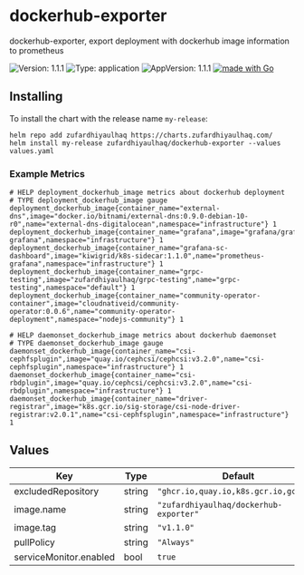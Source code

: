 # dockerhub-exporter

dockerhub-exporter, export deployment with dockerhub image information to prometheus

![Version: 1.1.1](https://img.shields.io/badge/Version-1.1.1-informational?style=flat-square) ![Type: application](https://img.shields.io/badge/Type-application-informational?style=flat-square) ![AppVersion: 1.1.1](https://img.shields.io/badge/AppVersion-1.1.1-informational?style=flat-square) [![made with Go](https://img.shields.io/badge/made%20with-Go-brightgreen)](http://golang.org)

## Installing

To install the chart with the release name `my-release`:

```console
helm repo add zufardhiyaulhaq https://charts.zufardhiyaulhaq.com/
helm install my-release zufardhiyaulhaq/dockerhub-exporter --values values.yaml
```

### Example Metrics
```
# HELP deployment_dockerhub_image metrics about dockerhub deployment
# TYPE deployment_dockerhub_image gauge
deployment_dockerhub_image{container_name="external-dns",image="docker.io/bitnami/external-dns:0.9.0-debian-10-r0",name="external-dns-digitalocean",namespace="infrastructure"} 1
deployment_dockerhub_image{container_name="grafana",image="grafana/grafana:7.2.1",name="prometheus-grafana",namespace="infrastructure"} 1
deployment_dockerhub_image{container_name="grafana-sc-dashboard",image="kiwigrid/k8s-sidecar:1.1.0",name="prometheus-grafana",namespace="infrastructure"} 1
deployment_dockerhub_image{container_name="grpc-testing",image="zufardhiyaulhaq/grpc-testing",name="grpc-testing",namespace="default"} 1
deployment_dockerhub_image{container_name="community-operator-container",image="cloudnativeid/community-operator:0.0.6",name="community-operator-deployment",namespace="nodejs-community"} 1

# HELP daemonset_dockerhub_image metrics about dockerhub daemonset
# TYPE daemonset_dockerhub_image gauge
daemonset_dockerhub_image{container_name="csi-cephfsplugin",image="quay.io/cephcsi/cephcsi:v3.2.0",name="csi-cephfsplugin",namespace="infrastructure"} 1
daemonset_dockerhub_image{container_name="csi-rbdplugin",image="quay.io/cephcsi/cephcsi:v3.2.0",name="csi-rbdplugin",namespace="infrastructure"} 1
daemonset_dockerhub_image{container_name="driver-registrar",image="k8s.gcr.io/sig-storage/csi-node-driver-registrar:v2.0.1",name="csi-cephfsplugin",namespace="infrastructure"} 1
```

## Values

| Key | Type | Default | Description |
|-----|------|---------|-------------|
| excludedRepository | string | `"ghcr.io,quay.io,k8s.gcr.io,gcr.io"` |  |
| image.name | string | `"zufardhiyaulhaq/dockerhub-exporter"` |  |
| image.tag | string | `"v1.1.0"` |  |
| pullPolicy | string | `"Always"` |  |
| serviceMonitor.enabled | bool | `true` |  |

